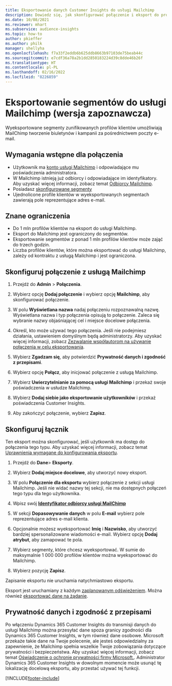 ```yaml
---
title: Eksportowanie danych Customer Insights do usługi Mailchimp
description: Dowiedz się, jak skonfigurować połączenie i eksport do programu Mailchimp.
ms.date: 10/08/2021
ms.reviewer: mhart
ms.subservice: audience-insights
ms.topic: how-to
author: pkieffer
ms.author: philk
manager: shellyha
ms.openlocfilehash: f7a33f2eddb6b625ddb8663b97103de75beab44c
ms.sourcegitcommit: e7cdf36a78a2b1dd2850183224d39c8dde46b26f
ms.translationtype: HT
ms.contentlocale: pl-PL
ms.lasthandoff: 02/16/2022
ms.locfileid: "8226859"
---
```

# <a name="export-segments-to-mailchimp-preview"></a>Eksportowanie segmentów do usługi Mailchimp (wersja zapoznawcza)

Wyeksportowane segmenty zunifikowanych profilów klientów umożliwiają MailChimp tworzenie biuletynów i kampanii za pośrednictwem poczty e-mail.

## <a name="prerequisites-for-connection"></a>Wymagania wstępne dla połączenia

-   Użytkownik ma [konto usługi Mailchimp](https://mailchimp.com/) i odpowiadające mu poświadczenia administratora.
-   W Mailchimp istnieją już odbiorcy i odpowiadające im identyfikatory. Aby uzyskać więcej informacji, zobacz temat [Odbiorcy Mailchimp](https://mailchimp.com/help/create-audience/).
-   Posiadasz [skonfigurowane segmenty](segments.md)
-   Ujednolicone profile klientów w wyeksportowanych segmentach zawierają pole reprezentujące adres e-mail.

## <a name="known-limitations"></a>Znane ograniczenia

- Do 1 mln profilów klientów na eksport do usługi Mailchimp.
- Eksport do Mailchimp jest ograniczony do segmentów.
- Eksportowanie segmentów z ponad 1 mln profilów klientów może zająć do trzech godzin. 
- Liczba profilów klientów, które można eksportować do usługi Mailchimp, zależy od kontraktu z usługą Mailchimp i jest ograniczona.

## <a name="set-up-connection-to-mailchimp"></a>Skonfiguruj połączenie z usługą Mailchimp

1. Przejdź do **Admin** > **Połączenia**.

1. Wybierz opcję **Dodaj połączenie** i wybierz opcję **Mailchimp**, aby skonfigurować połączenie.

1. W polu **Wyświetlana nazwa** nadaj połączeniu rozpoznawalną nazwę. Wyświetlana nazwa i typ połączenia opisują to połączenie. Zaleca się wybranie nazwy objaśniającej cel i miejsce docelowe połączenia.

1. Określ, kto może używać tego połączenia. Jeśli nie podejmiesz działania, ustawieniem domyślnym będą administratorzy. Aby uzyskać więcej informacji, zobacz [Zezwalanie współautorom na używanie połączenia w celu eksportowania](connections.md#allow-contributors-to-use-a-connection-for-exports).

1. Wybierz **Zgadzam się**, aby potwierdzić **Prywatność danych i zgodność z przepisami**.

1. Wybierz opcję **Połącz**, aby inicjować połączenie z usługą Mailchimp.

1. Wybierz **Uwierzytelnianie za pomocą usługi Mailchimp** i przekaż swoje poświadczenia w usłudze Mailchimp.

1. Wybierz **Dodaj siebie jako eksportowanie użytkowników** i przekaż poświadczenia Customer Insights.

1. Aby zakończyć połączenie, wybierz **Zapisz**. 

## <a name="configure-the-connector"></a>Skonfiguruj łącznik

Ten eksport można skonfigurować, jeśli użytkownik ma dostęp do połączenia tego typu. Aby uzyskać więcej informacji, zobacz temat [Uprawnienia wymagane do konfigurowania eksportu](export-destinations.md#set-up-a-new-export).

1. Przejdź do **Dane**> **Eksporty**.

1. Wybierz **Dodaj miejsce docelowe**, aby utworzyć nowy eksport.

1. W polu **Połączenie dla eksportu** wybierz połączenie z sekcji usługi Mailchimp. Jeśli nie widać nazwy tej sekcji, nie ma dostępnych połączeń tego typu dla tego użytkownika.

1. Wpisz swój **[Identyfikator odbiorcy usługi MailChimp](https://mailchimp.com/help/find-audience-id/)**

1. W sekcji **Dopasowywanie danych** w polu **E-mail** wybierz pole reprezentujące adres e-mail klienta. 

1. Opcjonalnie możesz wyeksportować **Imię** i **Nazwisko**, aby utworzyć bardziej spersonalizowane wiadomości e-mail. Wybierz opcję **Dodaj atrybut**, aby zamapować te pola.

1. Wybierz segmenty, które chcesz wyeksportować. W sumie do maksymalnie 1 000 000 profilów klientów można wyeksportować do Mailchimp.

1. Wybierz pozycję **Zapisz**.

Zapisanie eksportu nie uruchamia natychmiastowo eksportu.

Eksport jest uruchamiany z każdym [zaplanowanym odświeżeniem](system.md#schedule-tab). Można również [eksportować dane na żądanie](export-destinations.md#run-exports-on-demand). 

## <a name="data-privacy-and-compliance"></a>Prywatność danych i zgodność z przepisami

Po włączeniu Dynamics 365 Customer Insights do transmisji danych do usługi Mailchimp można przesyłać dane spoza granicy zgodności dla Dynamics 365 Customer Insights, w tym również dane osobowe. Microsoft przekaże takie dane na Twoje polecenie, ale jesteś odpowiedzialny za zapewnienie, że Mailchimp spełnia wszelkie Twoje zobowiązania dotyczące prywatności i bezpieczeństwa. Aby uzyskać więcej informacji, zobacz temat [Oświadczenie o ochronie prywatności firmy Microsoft.](https://go.microsoft.com/fwlink/?linkid=396732).
Administrator Dynamics 365 Customer Insights w dowolnym momencie może usunąć tę lokalizację docelową eksportu, aby przestać używać tej funkcji.

[!INCLUDE[footer-include](../includes/footer-banner.md)]
